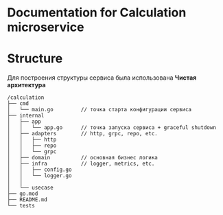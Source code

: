 # Documentation for **Calculation** microservice

# Structure 

Для построения структуры сервиса была использована **Чистая архитектура**

```
/calculation
├── cmd                 
│   └── main.go         // точка старта конфигурации сервиса
├── internal            
│   ├── app             
│   │   └── app.go      // точка запуска сервиса + graceful shutdown
│   ├── adapters        // http, grpc, repo, etc.
│   │   ├── http
│   │   ├── repo
│   │   └── grpc
│   ├── domain          // основная бизнес логика
│   ├── infra           // logger, metrics, etc.
│   │   ├── config.go   
│   │   └── logger.go
│   │   
│   └── usecase
├── go.mod
├── README.md
└── tests
```